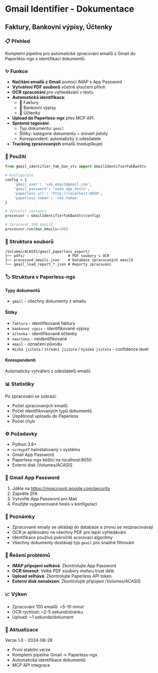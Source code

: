 # Gmail Identifier - Dokumentace
## Faktury, Bankovní výpisy, Účtenky

### 📋 Přehled
Kompletní pipeline pro automatické zpracování emailů z Gmail do Paperless-ngx s identifikací dokumentů.

### ✨ Funkce
- **Načítání emailů z Gmail** pomocí IMAP s App Password
- **Vytváření PDF souborů** včetně sloučení příloh
- **OCR zpracování** pro vyhledávání v textu
- **Automatická identifikace**:
  - 📑 Faktury
  - 🏦 Bankovní výpisy
  - 🧾 Účtenky
- **Upload do Paperless-ngx** přes MCP API
- **Správné tagování**:
  - Typ dokumentu: `gmail`
  - Štítky: kategorie dokumentu + úroveň jistoty
  - Korespondent: automaticky z odesílatele
- **Tracking zpracovaných** emailů (neduplikuje)

### 🚀 Použití

```python
from gmail_identifier_fak_ban_stv import GmailIdentifierFakBanStv

# Konfigurace
config = {
    'gmail_user': 'váš_email@gmail.com',
    'gmail_password': 'vaše_app_heslo',
    'paperless_url': 'http://localhost:8050',
    'paperless_token': 'váš_token'
}

# Vytvořit instanci
processor = GmailIdentifierFakBanStv(config)

# Zpracovat 100 emailů
processor.run(max_emails=100)
```

### 📁 Struktura souborů
```
/Volumes/ACASIS/gmail_paperless_export/
├── pdfs/                    # PDF soubory s OCR
├── processed_emails.json    # Databáze zpracovaných emailů
└── gmail_load_report_*.json # Reporty zpracování
```

### 🏷️ Struktura v Paperless-ngx

#### Typy dokumentů
- `gmail` - všechny dokumenty z emailu

#### Štítky
- `faktura` - identifikované faktury
- `bankovní výpis` - identifikované výpisy
- `účtenka` - identifikované účtenky
- `neurčeno` - neidentifikované
- `email` - označení původu
- `Nízká jistota` / `Střední jistota` / `Vysoká jistota` - confidence level

#### Korespondenti
Automaticky vytváření z odesílatelů emailů

### 📊 Statistiky
Po zpracování se zobrazí:
- Počet zpracovaných emailů
- Počet identifikovaných typů dokumentů
- Úspěšnost uploadu do Paperless
- Počet chyb

### ⚙️ Požadavky
- Python 3.8+
- `ocrmypdf` nainstalovaný v systému
- Gmail App Password
- Paperless-ngx běžící na localhost:8050
- Externí disk /Volumes/ACASIS

### 🔑 Gmail App Password
1. Jděte na https://myaccount.google.com/security
2. Zapněte 2FA
3. Vytvořte App Password pro Mail
4. Použijte vygenerované heslo v konfiguraci

### 📝 Poznámky
- Zpracované emaily se ukládají do databáze a znovu se nezpracovávají
- OCR je aplikováno na všechny PDF pro lepší vyhledávání
- Identifikace používá pokročilé scorovací algoritmy
- Všechny dokumenty dostávají typ `gmail` pro snadné filtrování

### 🐛 Řešení problémů
- **IMAP připojení selhává**: Zkontrolujte App Password
- **OCR timeout**: Velké PDF soubory mohou trvat déle
- **Upload selhává**: Zkontrolujte Paperless API token
- **Externí disk nenalezen**: Zkontrolujte připojení /Volumes/ACASIS

### 📈 Výkon
- Zpracování 100 emailů: ~5-10 minut
- OCR rychlost: ~2-5 sekund/stránku
- Upload: ~1 sekunda/dokument

### 🔄 Aktualizace
Verze 1.0 - 2024-08-28
- První stabilní verze
- Kompletní pipeline Gmail → Paperless-ngx
- Automatická identifikace dokumentů
- MCP API integrace